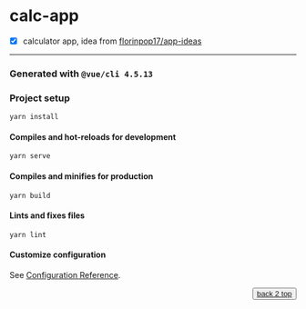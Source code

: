 # calc-app  <span id="top" />

- [x] calculator app, idea from [florinpop17/app-ideas](https://github.com/florinpop17/app-ideas#tier-1-beginner-projects)

---

### Generated with `@vue/cli 4.5.13`

### Project setup
```
yarn install
```

#### Compiles and hot-reloads for development
```
yarn serve
```

#### Compiles and minifies for production
```
yarn build
```

#### Lints and fixes files
```
yarn lint
```

#### Customize configuration
See [Configuration Reference](https://cli.vuejs.org/config/).


<div align="right">
  <button><a href="#top">back 2 top</a></button>
</div>
